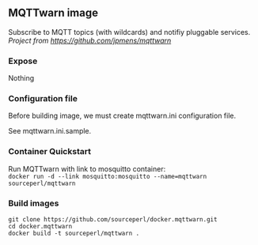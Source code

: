 ## MQTTwarn image

Subscribe to MQTT topics (with wildcards) and notifiy pluggable services.  
*Project from https://github.com/jpmens/mqttwarn*

### Expose

Nothing  

### Configuration file

Before building image, we must create mqttwarn.ini configuration file.  

See mqttwarn.ini.sample.  

### Container Quickstart

Run MQTTwarn with link to mosquitto container:  
`docker run -d --link mosquitto:mosquitto --name=mqttwarn sourceperl/mqttwarn`

### Build images

    git clone https://github.com/sourceperl/docker.mqttwarn.git
    cd docker.mqttwarn
    docker build -t sourceperl/mqttwarn .

